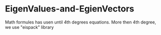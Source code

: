 # EigenValues-and-EgienVectors
Math formules has usen until 4th degrees equations. More then 4th degree, we use "eispack" library

